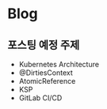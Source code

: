 # Blog

## 포스팅 예정 주제

- Kubernetes Architecture
- @DirtiesContext
- AtomicReference
- KSP
- GitLab CI/CD
